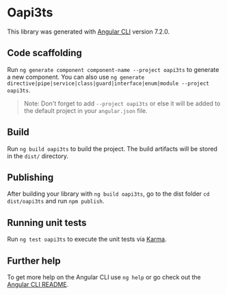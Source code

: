 # Oapi3ts

This library was generated with [Angular CLI](https://github.com/angular/angular-cli) version 7.2.0.

## Code scaffolding

Run `ng generate component component-name --project oapi3ts` to generate a new component. You can also use `ng generate directive|pipe|service|class|guard|interface|enum|module --project oapi3ts`.
> Note: Don't forget to add `--project oapi3ts` or else it will be added to the default project in your `angular.json` file. 

## Build

Run `ng build oapi3ts` to build the project. The build artifacts will be stored in the `dist/` directory.

## Publishing

After building your library with `ng build oapi3ts`, go to the dist folder `cd dist/oapi3ts` and run `npm publish`.

## Running unit tests

Run `ng test oapi3ts` to execute the unit tests via [Karma](https://karma-runner.github.io).

## Further help

To get more help on the Angular CLI use `ng help` or go check out the [Angular CLI README](https://github.com/angular/angular-cli/blob/master/README.md).
